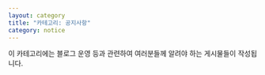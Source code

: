 ```yaml
---
layout: category
title: "카테고리: 공지사항"
category: notice
---
```


이 카테고리에는 블로그 운영 등과 관련하여 여러분들께 알려야 하는 게시물들이 작성됩니다.